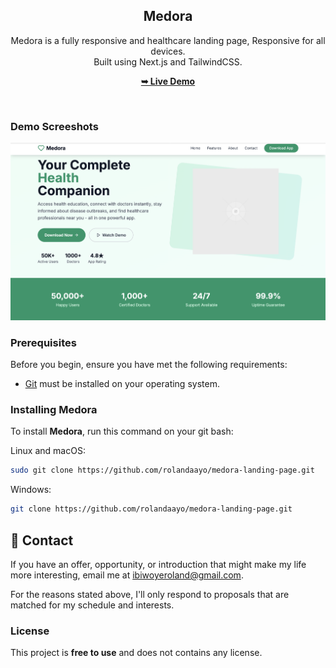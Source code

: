 <div align="center">
  <h2 align="center">Medora</h2>

Medora is a fully responsive and healthcare landing page, Responsive for all devices. <br/> Built using Next.js and TailwindCSS.

<a href="https://medora-v1.web.app/"><strong>➥ Live Demo</strong></a>

</div>

<br />

### Demo Screeshots

![Micro Desktop Demo](./readme-images/readme-1.png "Desktop Demo")

### Prerequisites

Before you begin, ensure you have met the following requirements:

- [Git](https://git-scm.com/downloads "Download Git") must be installed on your operating system.

### Installing Medora

To install **Medora**, run this command on your git bash:

Linux and macOS:

```bash
sudo git clone https://github.com/rolandaayo/medora-landing-page.git
```

Windows:

```bash
git clone https://github.com/rolandaayo/medora-landing-page.git
```

## 💬 Contact

If you have an offer, opportunity, or introduction that might make my life more interesting, email me at ibiwoyeroland@gmail.com.

For the reasons stated above, I'll only respond to proposals that are matched for my schedule and interests.

### License

This project is **free to use** and does not contains any license.
